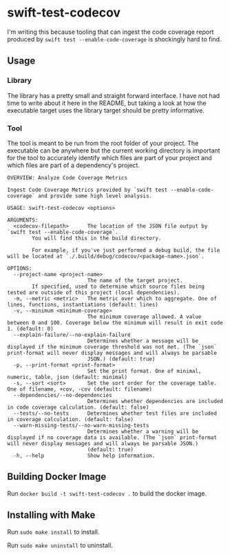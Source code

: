 # swift-test-codecov

I'm writing this because tooling that can ingest the code coverage report produced by `swift test --enable-code-coverage` is shockingly hard to find.

## Usage

### Library

The library has a pretty small and straight forward interface. I have not had time to write about it here in the README, but taking a look at how the executable target uses the library target should be pretty informative.

### Tool

The tool is meant to be run from the root folder of your project. The executable can be anywhere but the current working directory is important for the tool to accurately identify which files are part of your project and which files are part of a dependency's project.

```
OVERVIEW: Analyze Code Coverage Metrics

Ingest Code Coverage Metrics provided by `swift test --enable-code-coverage` and provide some high level analysis.

USAGE: swift-test-codecov <options>

ARGUMENTS:
  <codecov-filepath>      The location of the JSON file output by `swift test --enable-code-coverage`. 
        You will find this in the build directory.

        For example, if you've just performed a debug build, the file will be located at `./.build/debug/codecov/<package-name>.json`.

OPTIONS:
  --project-name <project-name>
                          The name of the target project. 
        If specified, used to determine which source files being tested are outside of this project (local dependencies).
  -m, --metric <metric>   The metric over which to aggregate. One of lines, functions, instantiations (default: lines)
  -v, --minimum <minimum-coverage>
                          The minimum coverage allowed. A value between 0 and 100. Coverage below the minimum will result in exit code 1. (default: 0)
  --explain-failure/--no-explain-failure
                          Determines whether a message will be displayed if the minimum coverage threshold was not met. (The `json` print-format will never display messages and will always be parsable
                          JSON.) (default: true)
  -p, --print-format <print-format>
                          Set the print format. One of minimal, numeric, table, json (default: minimal)
  -s, --sort <sort>       Set the sort order for the coverage table. One of filename, +cov, -cov (default: filename)
  --dependencies/--no-dependencies
                          Determines whether dependencies are included in code coverage calculation. (default: false)
  --tests/--no-tests      Determines whether test files are included in coverage calculation. (default: false)
  --warn-missing-tests/--no-warn-missing-tests
                          Determines whether a warning will be displayed if no coverage data is available. (The `json` print-format will never display messages and will always be parsable JSON.)
                          (default: true)
  -h, --help              Show help information.
```

## Building Docker Image
Run `docker build -t swift-test-codecov .` to build the docker image.

## Installing with Make

Run `sudo make install` to install.

Run `sudo make uninstall` to uninstall.
